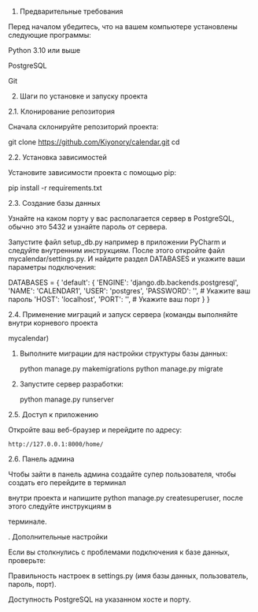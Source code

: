 1. Предварительные требования

Перед началом убедитесь, что на вашем компьютере установлены следующие программы:

Python 3.10 или выше

PostgreSQL

Git

2. Шаги по установке и запуску проекта

2.1. Клонирование репозитория

Сначала склонируйте репозиторий проекта:

git clone <https://github.com/Kiyonory/calendar.git>
cd <mycalendar>

2.2. Установка зависимостей

Установите зависимости проекта с помощью pip:

pip install -r requirements.txt

2.3. Создание базы данных

Узнайте на каком порту у вас располагается сервер в PostgreSQL, обычно это 5432 и узнайте пароль от сервера.

Запустите файл setup_db.py например в приложении PyCharm и следуйте внутренним инструкциям. После этого откройте файл mycalendar/settings.py. И найдите раздел DATABASES и укажите ваши параметры подключения:

DATABASES = {
    'default': {
        'ENGINE': 'django.db.backends.postgresql',
        'NAME': 'CALENDAR1',
        'USER': 'postgres',
        'PASSWORD': '', # Укажите ваш пароль
        'HOST': 'localhost',
        'PORT': '',  # Укажите ваш порт
    }
}

2.4. Применение миграций и запуск сервера (команды выполняйте внутри корневого проекта 

mycalendar)

1. Выполните миграции для настройки структуры базы данных:

	python manage.py makemigrations
	python manage.py migrate

2. Запустите сервер разработки:

	python manage.py runserver

2.5. Доступ к приложению

Откройте ваш веб-браузер и перейдите по адресу:

	http://127.0.0.1:8000/home/

2.6. Панель админа 

Чтобы зайти в панель админа создайте супер пользователя, чтобы создать его перейдите в терминал 

внутри проекта и напишите python manage.py createsuperuser, после этого следуйте инструкциям в 

терминале.

. Дополнительные настройки

Если вы столкнулись с проблемами подключения к базе данных, проверьте:

Правильность настроек в settings.py (имя базы данных, пользователь, пароль, порт).

Доступность PostgreSQL на указанном хосте и порту.

